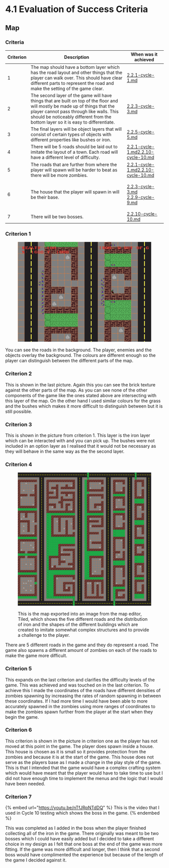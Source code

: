 # 4.1 Evaluation of Success Criteria

## Map

### Criteria

| Criterion | Description                                                                                                                                                                                                                                                     | When was it achieved                                                                                                                                                                    |
| --------- | --------------------------------------------------------------------------------------------------------------------------------------------------------------------------------------------------------------------------------------------------------------- | --------------------------------------------------------------------------------------------------------------------------------------------------------------------------------------- |
| 1         | The map should have a bottom layer which has the road layout and other things that the player can walk over. This should have clear different parts to represent the road and make the setting of the game clear.                                               | [2.2.1-cycle-1.md](../design-and-development/2.2.1-cycle-1.md "mention")                                                                                                                |
| 2         | The second layer of the game will have things that are built on top of the floor and will mostly be made up of things that the player cannot pass through like walls. This should be noticeably different from the bottom layer so it is easy to differentiate. | [2.2.3-cycle-3.md](../design-and-development/2.2.3-cycle-3.md "mention")                                                                                                                |
| 3         | The final layers will be object layers that will consist of certain types of objects with different properties like bushes or iron.                                                                                                                             | [2.2.5-cycle-5.md](../design-and-development/2.2.5-cycle-5.md "mention")                                                                                                                |
| 4         | There will be 5 roads should be laid out to imitate the layout of a town.  Each road will have a different level of difficulty.                                                                                                                                 | [2.2.1-cycle-1.md](../design-and-development/2.2.1-cycle-1.md "mention")[2.2.10-cycle-10.md](../design-and-development/2.2.10-cycle-10.md "mention")                                    |
| 5         | The roads that are further from where the player will spawn will be harder to beat as there will be more zombies.                                                                                                                                               | [2.2.1-cycle-1.md](../design-and-development/2.2.1-cycle-1.md "mention")[2.2.10-cycle-10.md](../design-and-development/2.2.10-cycle-10.md "mention")                                    |
| 6         | The house that the player will spawn in will be their base.                                                                                                                                                                                                     | <p><a data-mention href="../design-and-development/2.2.3-cycle-3.md">2.2.3-cycle-3.md</a><br><a data-mention href="../design-and-development/2.2.9-cycle-9.md">2.2.9-cycle-9.md</a></p> |
| 7         | There will be two bosses.                                                                                                                                                                                                                                       | [2.2.10-cycle-10.md](../design-and-development/2.2.10-cycle-10.md "mention")                                                                                                            |

### Criterion 1

<figure><img src="../.gitbook/assets/image.png" alt=""><figcaption></figcaption></figure>

You can see the roads in the background. The player, enemies and the objects overlay the background. The colours are different enough so the player can distinguish between the different parts of the map.

### Criterion 2

This is shown in the last picture. Again this you can see the brick texture against the other parts of the map. As you can see none of the other components of the game like the ones stated above are intersecting with this layer of the map. On the other hand I used similar colours for the grass and the bushes which makes it more difficult to distinguish between but it is still possible.

### Criterion 3

This is shown in the picture from criterion 1. This layer is the iron layer which can be interacted with and you can pick up. The bushes were not included in an option layer as I realised that it would not be necessary as they will behave in the same way as the the second layer.

### Criterion 4

<figure><img src="../.gitbook/assets/zombies.png" alt=""><figcaption><p>This is the map exported into an image from the map editor, Tiled, which shows the five different roads and the distribution of iron and the shapes of the different buildings which are created to imitate somewhat complex structures and to provide a challenge to the player.</p></figcaption></figure>

There are 5 different roads in the game and they do represent a road. The game also spawns a different amount of zombies on each of the roads to make the game more difficult.

### Criterion 5

This expands on the last criterion and clarifies the difficulty levels of the game. This was achieved and was touched on in the last criterion. To achieve this I made the coordinates of the roads have different densities of zombies spawning by increasing the rates of random spawning in between these coordinates. If I had more time I would have been able to more accurately spawned in the zombies using more ranges of coordinates to make the zombies spawn further from the player at the start when they begin the game.

### Criterion 6

This criterion is shown in the picture in criterion one as the player has not moved at this point in the game. The player does spawn inside a house. This house is chosen as it is small so it provides protection from the zombies and because it is at the start of the game. This house does not serve as the players base as I made a change in the play style of the game. This is that I intended that the game would have a complex crafting system which would have meant that the player would have to take time to use but I did not have enough time to implement the menus and the logic that I would have been needed.

### Criterion 7

{% embed url="https://youtu.be/nTfJRpNTdDQ" %}
This is the video that I used in Cycle 10 testing which shows the boss in the game.
{% endembed %}

This was completed as I added in the boss when the player finished collecting all of the iron in the game. There originally was meant to be two bosses which I could have easily added but I decided to take a different choice in my design as I felt that one boss at the end of the game was more fitting. If the game was more difficult and longer, then I think that a second boss would have complimented the experience but because of the length of the game I decided against it.
